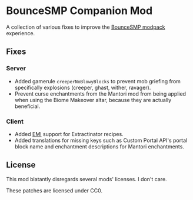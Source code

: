 # BounceSMP Companion Mod

A collection of various fixes to improve the [BounceSMP modpack](https://www.curseforge.com/minecraft/modpacks/bouncesmp-public) experience.

## Fixes

### Server

- Added gamerule `creeperNoBlowyBlocks` to prevent mob griefing from specifically explosions (creeper, ghast, wither, ravager).
- Prevent curse enchantments from the Mantori mod from being applied when using the Biome Makeover altar, because they are actually beneficial.

### Client

- Added [EMI](https://modrinth.com/mod/emi) support for Extractinator recipes.
- Added translations for missing keys such as Custom Portal API's portal block name and enchantment descriptions for Mantori enchantments.

## License

This mod blatantly disregards several mods' licenses. I don't care.

These patches are licensed under CC0.